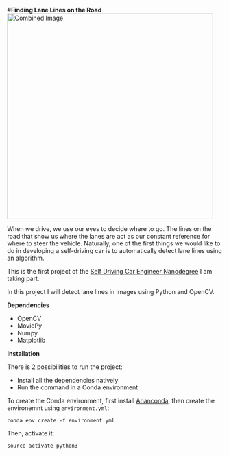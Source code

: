 #**Finding Lane Lines on the Road** 
<img src="laneLines_thirdPass.jpg" width="480" alt="Combined Image" />

When we drive, we use our eyes to decide where to go.  The lines on the road that show us where the lanes are act as our constant reference for where to steer the vehicle.  Naturally, one of the first things we would like to do in developing a self-driving car is to automatically detect lane lines using an algorithm.

This is the first project of the <a href="https://www.udacity.com/course/self-driving-car-engineer-nanodegree--nd013">Self Driving Car Engineer Nanodegree</a> I am taking part. 

In this project I will detect lane lines in images using Python and OpenCV.

**Dependencies**
<ul>
	<li>OpenCV</li>
	<li>MoviePy</li>
	<li>Numpy</li>
	<li>Matplotlib</li>
</ul>

**Installation**

There is 2 possibilities to run the project:
<ul>
	<li>Install all the dependencies natively</li>
	<li>Run the command in a Conda environment</li>
</ul>

To create the Conda environment, first install <a href="https://www.continuum.io/downloads">Ananconda</a>, then create the environemnt using `environment.yml`: <br />
```
conda env create -f environment.yml
```
Then, activate it: 
```
source activate python3
```